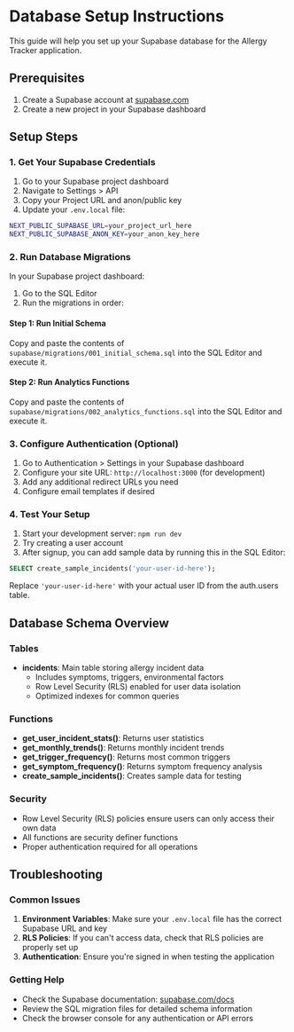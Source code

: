# Database Setup Instructions

This guide will help you set up your Supabase database for the Allergy Tracker application.

## Prerequisites

1. Create a Supabase account at [supabase.com](https://supabase.com)
2. Create a new project in your Supabase dashboard

## Setup Steps

### 1. Get Your Supabase Credentials

1. Go to your Supabase project dashboard
2. Navigate to Settings > API
3. Copy your Project URL and anon/public key
4. Update your `.env.local` file:

```bash
NEXT_PUBLIC_SUPABASE_URL=your_project_url_here
NEXT_PUBLIC_SUPABASE_ANON_KEY=your_anon_key_here
```

### 2. Run Database Migrations

In your Supabase project dashboard:

1. Go to the SQL Editor
2. Run the migrations in order:

#### Step 1: Run Initial Schema
Copy and paste the contents of `supabase/migrations/001_initial_schema.sql` into the SQL Editor and execute it.

#### Step 2: Run Analytics Functions
Copy and paste the contents of `supabase/migrations/002_analytics_functions.sql` into the SQL Editor and execute it.

### 3. Configure Authentication (Optional)

1. Go to Authentication > Settings in your Supabase dashboard
2. Configure your site URL: `http://localhost:3000` (for development)
3. Add any additional redirect URLs you need
4. Configure email templates if desired

### 4. Test Your Setup

1. Start your development server: `npm run dev`
2. Try creating a user account
3. After signup, you can add sample data by running this in the SQL Editor:

```sql
SELECT create_sample_incidents('your-user-id-here');
```

Replace `'your-user-id-here'` with your actual user ID from the auth.users table.

## Database Schema Overview

### Tables

- **incidents**: Main table storing allergy incident data
  - Includes symptoms, triggers, environmental factors
  - Row Level Security (RLS) enabled for user data isolation
  - Optimized indexes for common queries

### Functions

- **get_user_incident_stats()**: Returns user statistics
- **get_monthly_trends()**: Returns monthly incident trends
- **get_trigger_frequency()**: Returns most common triggers
- **get_symptom_frequency()**: Returns symptom frequency analysis
- **create_sample_incidents()**: Creates sample data for testing

### Security

- Row Level Security (RLS) policies ensure users can only access their own data
- All functions are security definer functions
- Proper authentication required for all operations

## Troubleshooting

### Common Issues

1. **Environment Variables**: Make sure your `.env.local` file has the correct Supabase URL and key
2. **RLS Policies**: If you can't access data, check that RLS policies are properly set up
3. **Authentication**: Ensure you're signed in when testing the application

### Getting Help

- Check the Supabase documentation: [supabase.com/docs](https://supabase.com/docs)
- Review the SQL migration files for detailed schema information
- Check the browser console for any authentication or API errors